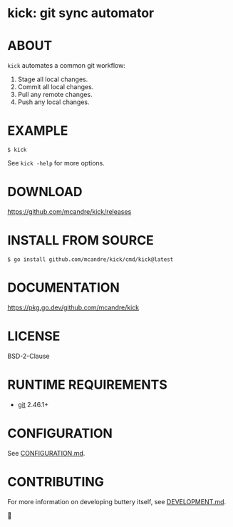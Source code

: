 # kick: git sync automator

# ABOUT

`kick` automates a common git workflow:

1. Stage all local changes.
2. Commit all local changes.
3. Pull any remote changes.
4. Push any local changes.

# EXAMPLE

```console
$ kick
```

See `kick -help` for more options.

# DOWNLOAD

https://github.com/mcandre/kick/releases

# INSTALL FROM SOURCE

```console
$ go install github.com/mcandre/kick/cmd/kick@latest
```

# DOCUMENTATION

https://pkg.go.dev/github.com/mcandre/kick

# LICENSE

BSD-2-Clause

# RUNTIME REQUIREMENTS

* [git](https://git-scm.com/) 2.46.1+

# CONFIGURATION

See [CONFIGURATION.md](CONFIGURATION.md).

# CONTRIBUTING

For more information on developing buttery itself, see [DEVELOPMENT.md](DEVELOPMENT.md).

👟

